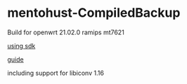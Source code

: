 # mentohust-CompiledBackup

Build for openwrt 21.02.0 ramips mt7621

[using sdk](https://downloads.openwrt.org/releases/21.02.0/targets/ramips/mt7621/)

[guide](https://github.com/HustLion/mentohust/blob/master/BuildGuide.md)

including support for libiconv 1.16
